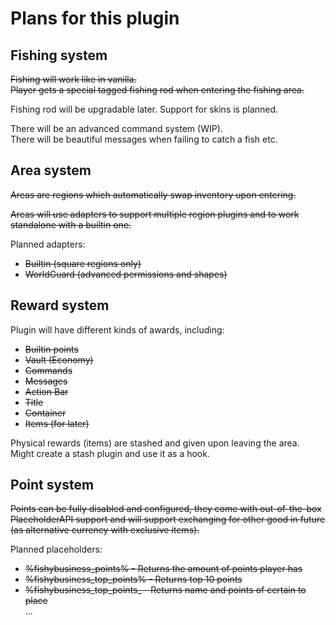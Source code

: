 # Plans for this plugin

## Fishing system

~~Fishing will work like in vanilla.~~  
~~Player gets a special tagged fishing rod when entering the fishing area.~~

Fishing rod will be upgradable later. Support for skins is planned.

There will be an advanced command system (WIP).  
There will be beautiful messages when failing to catch a fish etc.

## Area system

~~Areas are regions which automatically swap inventory upon entering.~~

~~Areas will use adapters to support multiple region plugins and to work
standalone with a builtin one.~~

Planned adapters:

- ~~Builtin (square regions only)~~
- ~~WorldGuard (advanced permissions and shapes)~~

## Reward system

Plugin will have different kinds of awards, including:

- ~~Builtin points~~
- ~~Vault (Economy)~~
- ~~Commands~~
- ~~Messages~~
- ~~Action Bar~~
- ~~Title~~
- ~~Container~~
- ~~Items (for later)~~

Physical rewards (items) are stashed and given upon leaving the area.
Might create a stash plugin and use it as a hook.

## Point system

~~Points can be fully disabled and configured, they come with out-of-the-box
PlaceholderAPI support and will support exchanging for other good in future (as
alternative currency with exclusive items).~~

Planned placeholders:

- ~~%fishybusiness_points% - Returns the amount of points player has~~
- ~~%fishybusiness_top_points% - Returns top 10 points~~
- ~~%fishybusiness_top_points_<place> - Returns name and points of certain to
  place~~  
  ...
